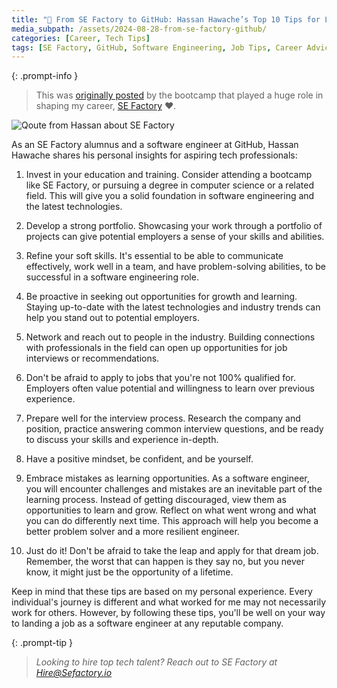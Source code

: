 ```yaml
---
title: "🌟 From SE Factory to GitHub: Hassan Hawache’s Top 10 Tips for Landing a Job in Tech!"
media_subpath: /assets/2024-08-28-from-se-factory-github/
categories: [Career, Tech Tips]
tags: [SE Factory, GitHub, Software Engineering, Job Tips, Career Advice, Bootcamp]
---
```


{: .prompt-info }
> This was [originally posted](https://www.linkedin.com/pulse/from-se-factory-github-hassan-hawaches-top-10-tips-landing-ynfzf/) by the bootcamp that played a huge role in shaping my career, [SE Factory](https://www.sefactory.io/) ❤️.

![Qoute from Hassan about SE Factory](img/se-factory-hasan.png)

As an SE Factory alumnus and a software engineer at GitHub, Hassan Hawache shares his personal insights for aspiring tech professionals:

1. Invest in your education and training. Consider attending a bootcamp like SE Factory, or pursuing a degree in computer science or a related field. This will give you a solid foundation in software engineering and the latest technologies.

2. Develop a strong portfolio. Showcasing your work through a portfolio of projects can give potential employers a sense of your skills and abilities.

3. Refine your soft skills. It's essential to be able to communicate effectively, work well in a team, and have problem-solving abilities, to be successful in a software engineering role.

4. Be proactive in seeking out opportunities for growth and learning. Staying up-to-date with the latest technologies and industry trends can help you stand out to potential employers.

5. Network and reach out to people in the industry. Building connections with professionals in the field can open up opportunities for job interviews or recommendations.

6. Don't be afraid to apply to jobs that you're not 100% qualified for. Employers often value potential and willingness to learn over previous experience.

7. Prepare well for the interview process. Research the company and position, practice answering common interview questions, and be ready to discuss your skills and experience in-depth.

8. Have a positive mindset, be confident, and be yourself.

9. Embrace mistakes as learning opportunities. As a software engineer, you will encounter challenges and mistakes are an inevitable part of the learning process. Instead of getting discouraged, view them as opportunities to learn and grow. Reflect on what went wrong and what you can do differently next time. This approach will help you become a better problem solver and a more resilient engineer.

10. Just do it! Don't be afraid to take the leap and apply for that dream job. Remember, the worst that can happen is they say no, but you never know, it might just be the opportunity of a lifetime.

Keep in mind that these tips are based on my personal experience. Every individual's journey is different and what worked for me may not necessarily work for others. However, by following these tips, you'll be well on your way to landing a job as a software engineer at any reputable company.

{: .prompt-tip }
> _Looking to hire top tech talent? Reach out to SE Factory at [Hire@Sefactory.io](mailto:Hire@Sefactory.io)_
